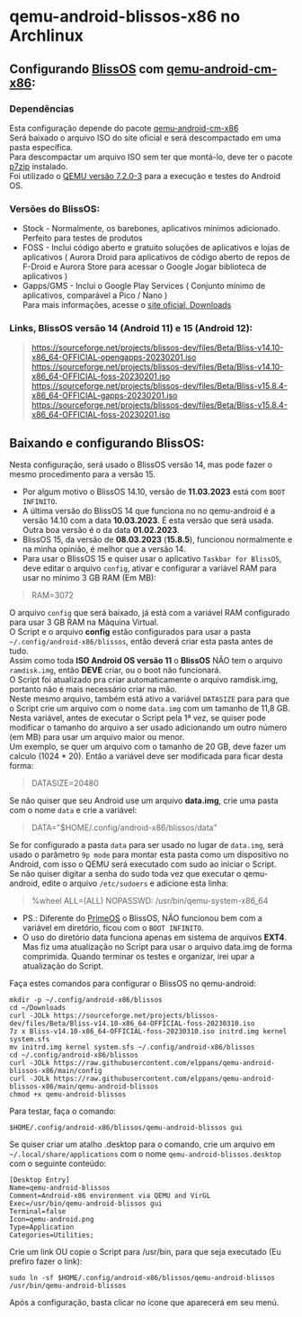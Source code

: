 # qemu-android-blissos-x86 no Archlinux

## Configurando [BlissOS](https://blissos.org/) com [qemu-android-cm-x86](https://aur.archlinux.org/packages/qemu-android-cm-x86):

### Dependências

Esta configuração depende do pacote [qemu-android-cm-x86](https://aur.archlinux.org/packages/qemu-android-cm-x86)  
Será baixado o arquivo ISO do site oficial e será descompactado em uma pasta específica.  
Para descompactar um arquivo ISO sem ter que montá-lo, deve ter o pacote [p7zip](https://archlinux.org/packages/extra/x86_64/p7zip/) instalado.  
Foi utilizado o [QEMU versão 7.2.0-3](https://archlinux.org/packages/?sort=&q=qemu-system-x86) para a execução e testes do Android OS.  

### Versões do BlissOS:  

* Stock - Normalmente, os barebones, aplicativos mínimos adicionado. Perfeito para testes de produtos  
* FOSS - Inclui código aberto e gratuito soluções de aplicativos e lojas de aplicativos ( Aurora Droid para aplicativos de código aberto de repos de F-Droid e Aurora Store para acessar o Google Jogar biblioteca de aplicativos )  
* Gapps/GMS - Inclui o Google Play Services ( Conjunto mínimo de aplicativos, comparável a Pico / Nano )  
Para mais informações, acesse o [site oficial, Downloads](https://blissos.org/index.html#download)  

### Links, BlissOS versão 14 (Android 11) e 15 (Android 12):  

> https://sourceforge.net/projects/blissos-dev/files/Beta/Bliss-v14.10-x86_64-OFFICIAL-opengapps-20230201.iso  
https://sourceforge.net/projects/blissos-dev/files/Beta/Bliss-v14.10-x86_64-OFFICIAL-foss-20230201.iso  
https://sourceforge.net/projects/blissos-dev/files/Beta/Bliss-v15.8.4-x86_64-OFFICIAL-gapps-20230201.iso  
https://sourceforge.net/projects/blissos-dev/files/Beta/Bliss-v15.8.4-x86_64-OFFICIAL-foss-20230201.iso  

## Baixando e configurando BlissOS:  

Nesta configuração, será usado o BlissOS versão 14, mas pode fazer o mesmo procedimento para a versão 15.  
* Por algum motivo o BlissOS 14.10, versão de **11.03.2023** está com `BOOT INFINITO`.
* A última versão do BlissOS 14 que funciona no no qemu-android é a versão 14.10 com a data **10.03.2023**. É esta versão que será usada. Outra boa versão é o da data **01.02.2023**.  
* BlissOS 15, da versão de **08.03.2023** (**15.8.5**), funcionou normalmente e na minha opinião, é melhor que a versão 14.
* Para usar o BlissOS 15 e quiser usar o aplicativo `Taskbar for BlissOS`, deve editar o arquivo `config`, ativar e configurar a variável RAM para usar no mínimo 3 GB RAM (Em MB):  

> RAM=3072  

O arquivo `config` que será baixado, já está com a variável RAM configurado para usar 3 GB RAM na Máquina Virtual.  
O Script e o arquivo **config** estão configurados para usar a pasta `~/.config/android-x86/blissos`, então deverá criar esta pasta antes de tudo.  
Assim como toda **ISO Android OS versão 11** o **BlissOS** NÃO tem o arquivo `ramdisk.img`, então **DEVE** criar, ou o boot não funcionará.  
O Script foi atualizado pra criar automaticamente o arquivo ramdisk.img, portanto não é mais necessário criar na mão.  
Neste mesmo arquivo, também está ativo a variável `DATASIZE` para para que o Script crie um arquivo com o nome `data.img` com um tamanho de 11,8 GB. Nesta variável, antes de executar o Script pela 1ª vez, se quiser pode modificar o tamanho do arquivo a ser usado adicionando um outro número (em MB) para usar um arquivo maior ou menor.  
Um exemplo, se quer um arquivo com o tamanho de 20 GB, deve fazer um calculo (1024 \* 20). Então a variável deve ser modificada para ficar desta forma:  

> DATASIZE=20480  

Se não quiser que seu Android use um arquivo **data.img**, crie uma pasta com o nome `data` e crie a variável:  

> DATA="$HOME/.config/android-x86/blissos/data"  

Se for configurado a pasta `data` para ser usado no lugar de `data.img`, será usado o parâmetro `9p mode` para montar esta pasta como um dispositivo no Android, com isso o QEMU será executado com sudo ao iniciar o Script.  
Se não quiser digitar a senha do sudo toda vez que executar o qemu-android, edite o arquivo `/etc/sudoers` e adicione esta linha:  

> %wheel ALL=(ALL) NOPASSWD: /usr/bin/qemu-system-x86_64  

* PS.: Diferente do [PrimeOS](https://www.primeos.in/) o BlissOS, NÃO funcionou bem com a variável em diretório, ficou com o `BOOT INFINITO`.  
* O uso do diretório data funciona apenas em sistema de arquivos **EXT4**.  
Mas fiz uma atualização no Script para usar o arquivo data.img de forma comprimida. Quando terminar os testes e organizar, irei upar a atualização do Script.  

Faça estes comandos para configurar o BlissOS no qemu-android:  

```
mkdir -p ~/.config/android-x86/blissos
cd ~/Downloads
curl -JOLk https://sourceforge.net/projects/blissos-dev/files/Beta/Bliss-v14.10-x86_64-OFFICIAL-foss-20230310.iso
7z x Bliss-v14.10-x86_64-OFFICIAL-foss-20230310.iso initrd.img kernel system.sfs
mv initrd.img kernel system.sfs ~/.config/android-x86/blissos
cd ~/.config/android-x86/blissos
curl -JOLk https://raw.githubusercontent.com/elppans/qemu-android-blissos-x86/main/config
curl -JOLk https://raw.githubusercontent.com/elppans/qemu-android-blissos-x86/main/qemu-android-blissos
chmod +x qemu-android-blissos
```
Para testar, faça o comando:  

```
$HOME/.config/android-x86/blissos/qemu-android-blissos gui
```

Se quiser criar um atalho .desktop para o comando, crie um arquivo em `~/.local/share/applications` com o nome `qemu-android-blissos.desktop` com o seguinte conteúdo:  

```
[Desktop Entry]
Name=qemu-android-blissos
Comment=Android-x86 environment via QEMU and VirGL
Exec=/usr/bin/qemu-android-blissos gui
Terminal=false
Icon=qemu-android.png
Type=Application
Categories=Utilities;
```

Crie um link OU copie o Script para /usr/bin, para que seja executado (Eu prefiro fazer o link):  

```
sudo ln -sf $HOME/.config/android-x86/blissos/qemu-android-blissos /usr/bin/qemu-android-blissos
```

Após a configuração, basta clicar no ícone que aparecerá em seu menú.  

